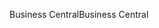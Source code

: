 <span data-ttu-id="f9f58-101">Business Central</span><span class="sxs-lookup"><span data-stu-id="f9f58-101">Business Central</span></span>
